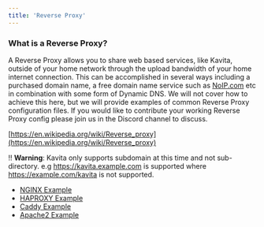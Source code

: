 ```yaml
---
title: 'Reverse Proxy'
---
```


### What is a Reverse Proxy?

A Reverse Proxy allows you to share web based services, like Kavita, outside of your home network through the upload bandwidth of your home internet connection. This can be accomplished in several ways including a purchased domain name, a free domain name service such as [NoIP.com](https://www.noip.com/) etc in combination with some form of Dynamic DNS. We will not cover how to achieve this here, but we will provide examples of common Reverse Proxy configuration files. If you would like to contribute your working Reverse Proxy config please join us in the Discord channel to discuss. 

[https://en.wikipedia.org/wiki/Reverse_proxy](https://en.wikipedia.org/wiki/Reverse_proxy)

!! **Warning**: Kavita only supports subdomain at this time and not sub-directory. e.g https://kavita.example.com is supported where https://example.com/kavita is not supported.

* [NGINX Example](https://wiki.kavitareader.com/install/reverse-proxy/nginx-example)
* [HAPROXY Example](https://wiki.kavitareader.com/install/reverse-proxy/haproxy-example)
* [Caddy Example](https://wiki.kavitareader.com/install/reverse-proxy/caddy-example)
* [Apache2 Example](https://wiki.kavitareader.com/install/reverse-proxy/apache2-example)
